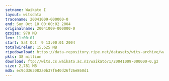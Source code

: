 ```yaml
---
setname: Waikato I
layout: witsdata
tracename: 20041009-000000-0
end: Sun Oct 10 00:00:02 2004
originalname: 20041009-000000-0
gzsize: 978 MB
len: 11:00:01
start: Sat Oct  9 13:00:01 2004
totalwirelen: 15,625 MB
ripedownload: https://data-repository.ripe.net/datasets/wits-archive/waikato/1/20041009-000000-0.gz
pkts: 38 million
download: ftp://wits.cs.waikato.ac.nz/waikato/1/20041009-000000-0.gz
size: 2,781 MB
md5: ec9cd363082a0b37f640d26f26e860d1
---
```

